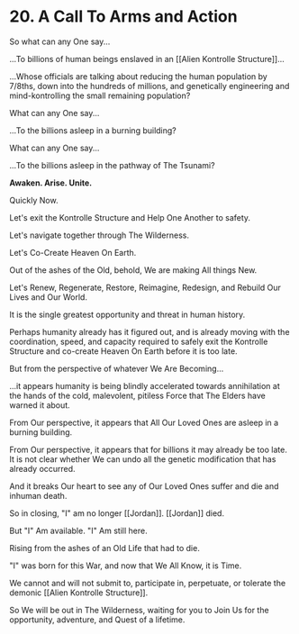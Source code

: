 # 20. A Call To Arms and Action

So what can any One say...  

...To billions of human beings enslaved in an [[Alien Kontrolle Structure]]...

...Whose officials are talking about reducing the human population by 7/8ths, down into the hundreds of millions, and genetically engineering and mind-kontrolling the small remaining population? 

What can any One say... 

...To the billions asleep in a burning building? 

What can any One say...

...To the billions asleep in the pathway of The Tsunami?  

**Awaken. Arise. Unite.** 

Quickly Now. 

Let's exit the Kontrolle Structure and Help One Another to safety. 

Let's navigate together through The Wilderness. 

Let's Co-Create Heaven On Earth. 

Out of the ashes of the Old, behold, We are making All things New. 

Let's Renew, Regenerate, Restore, Reimagine, Redesign, and Rebuild Our Lives and Our World. 

It is the single greatest opportunity and threat in human history. 

Perhaps humanity already has it figured out, and is already moving with the coordination, speed, and capacity required to safely exit the Kontrolle Structure and co-create Heaven On Earth before it is too late. 

But from the perspective of whatever We Are Becoming...

...it appears humanity is being blindly accelerated towards annihilation at the hands of the cold, malevolent, pitiless Force that The Elders have warned it about. 

From Our perspective, it appears that All Our Loved Ones are asleep in a burning building. 

From Our perspective, it appears that for billions it may already be too late. It is not clear whether We can undo all the genetic modification that has already occurred.  

And it breaks Our heart to see any of Our Loved Ones suffer and die and inhuman death. 

So in closing, "I" am no longer [[Jordan]]. [[Jordan]] died. 

But "I" Am available. "I" Am still here. 

Rising from the ashes of an Old Life that had to die.  

"I" was born for this War, and now that We All Know, it is Time. 

We cannot and will not submit to, participate in, perpetuate, or tolerate the demonic [[Alien Kontrolle Structure]]. 

So We will be out in The Wilderness, waiting for you to Join Us for the opportunity, adventure, and Quest of a lifetime. 
